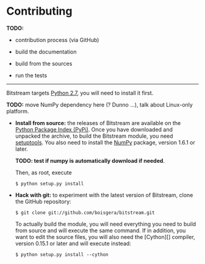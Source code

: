
Contributing
================================================================================

**TODO:**

  - contribution process (via GitHub)

  - build the documentation

  - build from the sources

  - run the tests

----

Bitstream targets [Python 2.7][], you will need to install it first.

**TODO:** move NumPy dependency here (? Dunno ...), talk about Linux-only platform.


  - **Install from source:** the releases of Bitstream are available
    on the [Python Package Index (PyPi)][PyPi]. Once you have 
    downloaded and unpacked the archive, to build the Bitstream module, 
    you need [setuptools][].
    You also need to install the [NumPy][] package, version 1.6.1 or later.

    **TODO: test if numpy is automatically download if needed**.
 
    Then, as root, execute

        $ python setup.py install

  - **Hack with git:** to experiment with the latest version of Bitstream, 
    clone the GitHub repository:

        $ git clone git://github.com/boisgera/bitstream.git

    To actually build the module, you will need everything you need to build
    from source and will execute the same command. If in addition, you want
    to edit the source files, you will also need the [Cython][] compiler, 
    version 0.15.1 or later and will execute instead:

        $ python setup.py install --cython

[Python 2.7]: http://www.python.org/download/releases/2.7
[pip]: https://pypi.python.org/pypi/pip
[virtualenv]: https://pypi.python.org/pypi/virtualenv
[PyPi]: https://pypi.python.org/pypi/bitstream/
[GitHub]: https://github.com/boisgera/bitstream
[setuptools]: https://pypi.python.org/pypi/setuptools
[distribute]: http://pythonhosted.org/distribute/
[NumPy]: http://www.numpy.org

